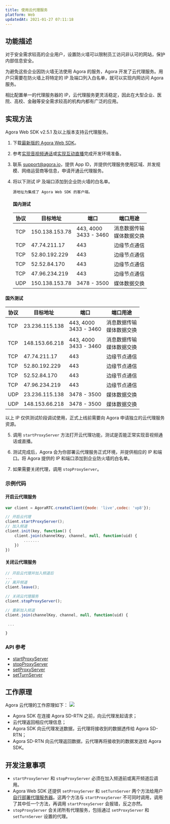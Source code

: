 ```yaml
---
title: 使用云代理服务
platform: Web
updatedAt: 2021-01-27 07:11:18
---
```


## 功能描述

对于安全需求较高的企业用户，设置防火墙可以限制员工访问非认可的网站，保护内部信息安全。

为避免这些企业因防火墙无法使用 Agora 的服务，Agora 开发了云代理服务。用户只需要在防火墙上将特定的 IP 及端口列入白名单，就可以实现内网访问 Agora 服务。

相比配置单一的代理服务器的 IP，云代理服务更灵活稳定，因此在大型企业、医院、高校、金融等安全需求较高的机构内都有广泛的应用。

## 实现方法

Agora Web SDK v2.5.1 及以上版本支持云代理服务。

1.  下载[最新版的 Agora Web SDK](https://docs.agora.io/cn/Agora%20Platform/downloads)。
2.  参考[实现音视频通话](start_call_web)或[实现互动直播](start_live_web)完成开发环境准备。
3.  联系 support@agora.io，提供 App ID，并提供代理服务使用区域、并发规模、网络运营商等信息，申请开通云代理服务。
4.  将以下测试 IP 及端口添加到企业防火墙的白名单。

        源地址为集成了 Agora Web SDK 的客户端。

    #### 国内测试

    | 协议 | 目标地址       | 端口                      | 端口用途                      |
    | ---- | -------------- | ------------------------- | ----------------------------- |
    | TCP  | 150.138.153.78 | 443, 4000<br/>3433 - 3460 | 消息数据传输<br/>媒体数据交换 |
    | TCP  | 47.74.211.17   | 443                       | 边缘节点通信                  |
    | TCP  | 52.80.192.229  | 443                       | 边缘节点通信                  |
    | TCP  | 52.52.84.170   | 443                       | 边缘节点通信                  |
    | TCP  | 47.96.234.219  | 443                       | 边缘节点通信                  |
    | UDP  | 150.138.153.78 | 3478 - 3500               | 媒体数据交换                  |

#### 国外测试

| 协议 | 目标地址       | 端口                      | 端口用途                      |
| ---- | -------------- | ------------------------- | ----------------------------- |
| TCP  | 23.236.115.138 | 443, 4000<br/>3433 - 3460 | 消息数据传输<br/>媒体数据交换 |
| TCP  | 148.153.66.218 | 443, 4000<br/>3433 - 3460 | 消息数据传输<br/>媒体数据交换 |
| TCP  | 47.74.211.17   | 443                       | 边缘节点通信                  |
| TCP  | 52.80.192.229  | 443                       | 边缘节点通信                  |
| TCP  | 52.52.84.170   | 443                       | 边缘节点通信                  |
| TCP  | 47.96.234.219  | 443                       | 边缘节点通信                  |
| UDP  | 23.236.115.138 | 3478 - 3500               | 媒体数据交换                  |
| UDP  | 148.153.66.218 | 3478 - 3500               | 媒体数据交换                  |

 <div class="alert note">以上 IP 仅供测试阶段调试使用，正式上线前需要向 Agora 申请独立的云代理服务资源。</div>

5. 调用 `startProxyServer` 方法打开云代理功能，测试是否能正常实现音视频通话或直播。

6. 测试完成后，Agora 会为你部署云代理服务正式环境，并提供相应的 IP 和端口。将 Agora 提供的 IP 和端口添加到企业防火墙的白名单。

7. 如果需要关闭代理，调用 `stopProxyServer`。

### 示例代码

#### 开启云代理服务

```javascript
var client = AgoraRTC.createClient({mode: 'live',codec: 'vp8'});

// 开启云代理
client.startProxyServer();
// 加入频道
client.init(key, function() {
    client.join(channelKey, channel, null, function(uid) {
        .......
    })
})
```

#### 关闭云代理服务

```javascript
// 开启云代理并加入频道后
...
// 离开频道
client.leave();

// 关闭云代理服务
client.stopProxyServer();

// 重新加入频道
client.join(channelKey, channel, null, function(uid) {

 ...

}
```

### API 参考

- [startProxyServer](./API%20Reference/web/interfaces/agorartc.client.html#startproxyserver)
- [stopProxyServer](./API%20Reference/web/interfaces/agorartc.client.html#stopproxyserver)
- [setProxyServer](./API%20Reference/web/interfaces/agorartc.client.html#setproxyserver)
- [setTurnServer](./API%20Reference/web/interfaces/agorartc.client.html#setturnserver)

## 工作原理

Agora 云代理的工作原理如下：
![](https://web-cdn.agora.io/docs-files/1543290381396)

- Agora SDK 在连接 Agora SD-RTN 之前，向云代理发起请求；
- 云代理返回相应代理信息；
- Agora SDK 向云代理发送数据，云代理将接收到的数据透传给 Agora SD-RTN；
- Agora SD-RTN 向云代理返回数据，云代理再将接收到的数据发送给 Agora SDK。

## 开发注意事项

- `startProxyServer` 和 `stopProxyServer` 必须在加入频道前或离开频道后调用。
- Agora Web SDK 还提供 `setProxyServer` 和 `setTurnServer` 两个方法给用户[自行部署代理服务器](./proxy_web?platform=Web)。这两个方法与 `startProxyServer` 不可同时调用，调用了其中任一个方法，再调用 `startProxyServer` 会报错，反之亦然。
- `stopProxyServer` 会关闭所有代理服务，包括通过 `setProxyServer` 和 `setTurnServer` 设置的代理。
